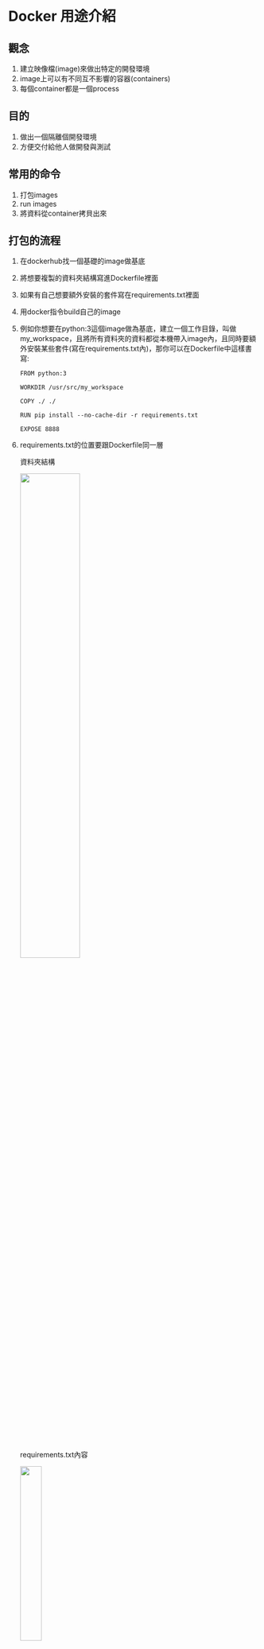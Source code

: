 # Docker 用途介紹

## 觀念

1. 建立映像檔(image)來做出特定的開發環境
2. image上可以有不同互不影響的容器(containers)
3. 每個container都是一個process

## 目的

1. 做出一個隔離個開發環境
2. 方便交付給他人做開發與測試

## 常用的命令

1. 打包images
2. run images
3. 將資料從container拷貝出來

## 打包的流程

1. 在dockerhub找一個基礎的image做基底
2. 將想要複製的資料夾結構寫進Dockerfile裡面
3. 如果有自己想要額外安裝的套件寫在requirements.txt裡面
4. 用docker指令build自己的image
5. 例如你想要在python:3這個image做為基底，建立一個工作目錄，叫做my_workspace，且將所有資料夾的資料都從本機帶入image內，且同時要額外安裝某些套件(寫在requirements.txt內)，那你可以在Dockerfile中這樣書寫:
   ```
   FROM python:3

   WORKDIR /usr/src/my_workspace

   COPY ./ ./

   RUN pip install --no-cache-dir -r requirements.txt

   EXPOSE 8888 
   ```
6. requirements.txt的位置要跟Dockerfile同一層
   
   資料夾結構

   <img src="/images/folder_structure.PNG" width="50%">

   requirements.txt內容

   <img src="/images/requirements.PNG" width="30%">

7. 以docker build指令建立自己的image
   > docker build -t <image_name:tag> .

   > ex: docker build -t my_first_image:0.0.1 .
   
8. 這樣之後每個基於此image所建立的container，都會有my_workspace這個開發資料夾，且所有套件的版本都會相同。


## Run images的流程

1. 找到你想run的image id(可能是在dockerhub pull下來的或自己build的)
2. 以docker指令run，如果是要建立一個jupyterlab的開發環境就要記得產生container連外的街口(port)
   > docker run -it -p 82:8888 6de62981d855 /bin/bash -c "jupyter lab --ip='*' --port=8888 --no-browser --allow-root"
   
   意思是，你要在在某個image(image id=6de62981d855)上，產生一個container，而且要有想要在container中開啟jupyterlab，於是產生一個對外接口(8888)連到本地的接口(82)，這樣我們在本地網頁輸入localhost:82就可以連到container內部的開發環境(jupyterlab)


## 將container檔案拷貝回本機

1. 找到container ID
2. 以docker cp指令把檔案帶回來(也可以把本機資料拷貝到container)
3. 例如你想要把這某container(0936cf2de3b6)中，/usr/src/my_workspace所有檔案都拷貝回本地路徑C:\Users\fire0\Desktop\volume\data_2下，你可以在本地的終端機輸入以下指令:

> docker cp 0936cf2de3b6:/usr/src/my_workspace C:\Users\電腦使用者名稱\Desktop\volume\data_2

## 進階

1. 容器(container)間可以透過Volume來達到資料共享，可參考此[教學](https://jchu.cc/2016/04/19-docker.html)。



## Reference:

1. https://jchu.cc/2016/04/19-docker.html
2. https://blog.gtwang.org/linux/docker-commands-and-container-management-tutorial/
3. https://hackmd.io/@bluewings1211/SJkLOW9_l?type=view#What-is-a-container